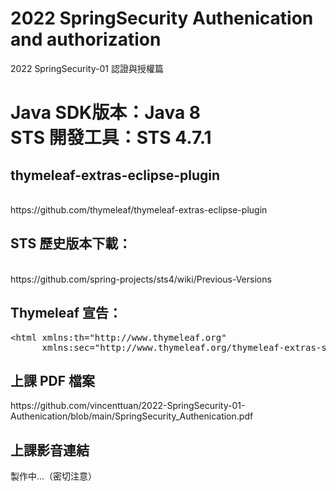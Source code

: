 # 2022 SpringSecurity Authenication and authorization
2022 SpringSecurity-01 認證與授權篇
<h1>
Java SDK版本：Java 8<br />
STS 開發工具：STS 4.7.1<br />
</h1>


<h2>thymeleaf-extras-eclipse-plugin</h2>
<br />
https://github.com/thymeleaf/thymeleaf-extras-eclipse-plugin


<h2>STS 歷史版本下載：</h2>
<br />
https://github.com/spring-projects/sts4/wiki/Previous-Versions


<h2>Thymeleaf 宣告：</h2><pre>
&lt;html xmlns:th="http://www.thymeleaf.org"
      xmlns:sec="http://www.thymeleaf.org/thymeleaf-extras-springsecurity5"&gt;
</pre>

<h2>上課 PDF 檔案</h2>
https://github.com/vincenttuan/2022-SpringSecurity-01-Authenication/blob/main/SpringSecurity_Authenication.pdf

<h2>上課影音連結</h2>
製作中...（密切注意）
